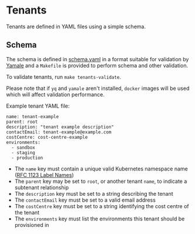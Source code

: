 # Tenants

Tenants are defined in YAML files using a simple schema.

## Schema

The schema is defined in [schema.yaml](schema.yaml) in a format suitable for validation by [Yamale](https://github.com/23andMe/Yamale) and a `Makefile` is provided to perform schema and other validation.

To validate tenants, run `make tenants-validate`.

Please note that if `yq` and `yamale` aren't installed, `docker` images will be used which will affect validation performance.

Example tenant YAML file:

```
name: tenant-example
parent: root
description: "tenant example description"
contactEmail: tenant-example@example.com
costCentre: cost-centre-example
environments:
  - sandbox
  - staging
  - production
```

- The `name` key must contain a unique valid Kubernetes namespace name ([RFC 1123 Label Names](https://kubernetes.io/docs/concepts/overview/working-with-objects/names/#dns-label-names))
- The `parent` key may be set to `root`, or another tenant `name`, to indicate a subtenant relationship
- The `description` key must be set to a string describing the tenant
- The `contactEmail` key must be set to a valid email address
- The `costCentre` key must be set to a string identifying the cost centre of the tenant
- The `environments` key must list the environments this tenant should be provisioned in
